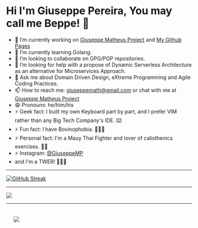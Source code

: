 # Hi I'm Giuseppe Pereira, You may call me Beppe! 👋

- 🔭 I’m currently working on [Giuseppe Matheus Project](https://giuseppematheus.com) and [My Github Pages](https://giuseppemp.github.io)
- 🌱 I’m currently learning Golang.
- 👯 I’m looking to collaborate on GPG/PGP repositories.
- 🤔 I’m looking for help with a propose of Dynamic Serverless Architecture as an alternative for Microservices Approach.
- 💬 Ask me about Domain Driven Design, eXtreme Programming and Agile Coding Practices.
- 📫 How to reach me: giuseppemath@gmail.com or chat with me at [Giuseppe Matheus Project](https://giuseppematheus.com)
- 😄 Pronouns: he/him/his
- ⚡ Geek fact: I built my own Keyboard part by part, and I prefer VIM rather than any Big Tech Company's IDE. ⌨️
- ⚡ Fun fact: I have Bovinophobia. 🐄🐄🐄
- ⚡ Personal fact: I'm a Mauy Thai Fighter and lover of calisthenics exercises. 🥷🏼
- ⚡ Instagram: [@GiuseppeMP](https://www.instagram.com/giuseppematheus/)
- and I'm a TWER! 💛💛💛
  
---

 [![GitHub Streak](http://github-readme-streak-stats.herokuapp.com?user=giuseppemp&theme=onedark_duo&date_format=M%20j%5B%2C%20Y%5D)](https://git.io/streak-stats) 

---
<a href="https://github.com/github-readme-stats">
  <img align="center" src="https://github-readme-stats.vercel.app/api/top-langs/?username=giuseppemp&theme=onedark&layout=compact" />
</a>

---
<a href="https://github.com/giuseppemp">
  <img align="center" style="margin:20px" src="https://github-readme-stats.vercel.app/api?username=giuseppemp&show_icons=true&theme=onedark&layout=compact" />
</a>
